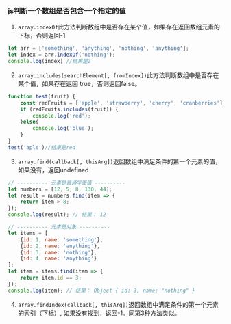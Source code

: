 ### js判断一个数组是否包含一个指定的值

1. `array.indexOf`此方法判断数组中是否存在某个值，如果存在返回数组元素的下标，否则返回-1

```js
let arr = ['something', 'anything', 'nothing', 'anything'];
let index = arr.indexOf('nothing');
console.log(index) //结果是2
```

2. `array.includes(searchElement[, fromIndex])`此方法判断数组中是否存在某个值，如果存在返回 true，否则返回false。

```js
function test(fruit) {
    const redFruits = ['apple', 'strawberry', 'cherry', 'cranberries'];
    if (redFruits.includes(fruit)) {
        console.log('red');
    }else{
        console.log('blue');
    }
}
test('aple')//结果是red
```

3. `array.find(callback[, thisArg])`返回数组中满足条件的第一个元素的值，如果没有，返回undefined

```js
// ---------- 元素是普通字面值 ----------
let numbers = [12, 5, 8, 130, 44];
let result = numbers.find(item => {
    return item > 8;
});
console.log(result); // 结果： 12

// ---------- 元素是对象 ----------
let items = [
    {id: 1, name: 'something'},
    {id: 2, name: 'anything'},
    {id: 3, name: 'nothing'},
    {id: 4, name: 'anything'}
];
let item = items.find(item => {
    return item.id == 3;
});
console.log(item); // 结果： Object { id: 3, name: "nothing" }
```

4. `array.findIndex(callback[, thisArg])`返回数组中满足条件的第一个元素的索引（下标）, 如果没有找到，返回-1。同第3种方法类似。
